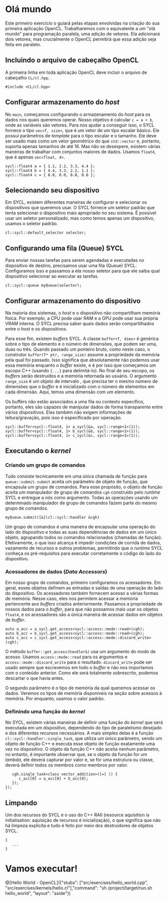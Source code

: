 # Olá mundo

Este primeiro exercício o guiará pelas etapas envolvidas na criação do sua primeira aplicação OpenCL. Trabalharemos com o equivalente a um "olá mundo" para programação paralela, uma adição de vetores. Ela adicionará dois vetores, mas crucialmente o OpenCL permitirá que essa adição seja feita em paralelo.

## Incluindo o arquivo de cabeçalho OpenCL

A primeira linha em toda aplicação OpenCL deve incluir o arquivo de cabeçalho `CL/cl.hpp`.

`#include <CL/cl.hpp>`

## Configurar armazenamento do _host_

No `main`, começamos configurando o armazenamento do _host_ para os dados nos quais queremos operar. Nosso objetivo é calcular `c = a + b`, onde as variáveis são vetores. Para nos ajudar a conseguir isso, o SYCL fornece o tipo `vec<T, size>`, que é um vetor de um tipo escalar básico. Ele possui parâmetros de _template_ para o tipo escalar e o tamanho. Ele deve ser usado mais como um vetor geométrico do que `std::vector` e, portanto, suporta apenas tamanhos de até 16. Mas não se desespere, existem várias maneiras de trabalhar com conjuntos maiores de dados. Usamos `float4`, que é apenas `vec<float, 4>`.

```
sycl::float4 a = { 1.1, 2.2, 3.3, 4.4 };
sycl::float4 b = { 4.4, 3.3, 2.2, 1.1 };
sycl::float4 c = { 0.0, 0.0, 0.0, 0.0 };
```

## Selecionando seu dispositivo

Em SYCL, existem diferentes maneiras de configurar e selecionar os dispositivos que queremos usar. O SYCL fornece um seletor padrão que tenta selecionar o dispositivo mais apropriado no seu sistema. É possível usar um seletor personalizado, mas como temos apenas um dispositivo, usamos o seletor padrão.

`cl::sycl::default_selector selector;`

## Configurando uma fila (Queue) SYCL

Para enviar nossas tarefas para serem agendadas e executadas no dispositivo de destino, precisamos usar uma fila (Queue) SYCL. Configuramos isso e passamos a ela nosso seletor para que ele saiba qual dispositivo selecionar ao executar as tarefas.

`cl::sycl::queue myQueue(selector);`

## Configurar armazenamento do dispositivo

Na maioria dos sistemas, o _host_ e o dispositivo não compartilham memória física. Por exemplo, a CPU pode usar RAM e a GPU pode usar sua própria VRAM interna. O SYCL precisa saber quais dados serão compartilhados entre o _host_ e os dispositivos.

Para esse fim, existem _buffers_ SYCL. A classe `buffer<T, dims>` é genérica sobre o tipo de elemento e o número de dimensões, que podem ser uma, duas ou três. Quando passado um ponteiro bruto, como neste caso, o construtor `buffer(T* ptr, range_size)` assume a propriedade da memória pela qual foi passado. Isso significa que absolutamente não podemos usar essa memória enquanto o _buffer_ existe, e é por isso que começamos um escopo C++ (usando `{...}` para delimitá-lo). No final de seu escopo, os _buffers_ serão destruídos e a memória retornada ao usuário. O argumento `range_size` é um objeto de intervalo <dims>, que precisa ter o mesmo número de dimensões que o _buffer_ e é inicializado com o número de elementos em cada dimensão. Aqui, temos uma dimensão com um elemento.

Os buffers não estão associados a uma fila ou contexto específico, portanto, eles são capazes de manipular dados de forma transparente entre vários dispositivos. Eles também não exigem informações de leitura/gravação, pois isso é especificado por operação.

```
sycl::buffer<sycl::float4, 1> a_sycl(&a, sycl::range<1>(1));
sycl::buffer<sycl::float4, 1> b_sycl(&b, sycl::range<1>(1));
sycl::buffer<sycl::float4, 1> c_sycl(&c, sycl::range<1>(1));
```

## Executando o _kernel_

### Criando um grupo de comandos

Tudo consiste tecnicamente em uma única chamada de função para `queue::submit`. `submit` aceita um parâmetro de objeto de função, que encapsula um grupo de comandos. Para esse propósito, o objeto de função aceita um manipulador de grupo de comandos `cgh` construído pelo _runtime_ SYCL e entregue a nós como argumento. Todas as operações usando um determinado manipulador de grupo de comandos fazem parte do mesmo grupo de comandos.

`myQueue.submit([&](cl::sycl::handler &cgh)`

Um grupo de comandos é uma maneira de encapsular uma operação do lado do dispositivo e todas as suas dependências de dados em um único objeto, agrupando todos os comandos relacionados (chamadas de função). Efetivamente, o que isso alcança é impedir condições de corrida de dados, vazamento de recursos e outros problemas, permitindo que o _runtime_ SYCL conheça os pré-requisitos para executar corretamente o código do lado do dispositivo.

### Acessadores de dados (_Data Accessors_)

Em nosso grupo de comandos, primeiro configuramos os acessadores. Em geral, esses objetos definem as entradas e saídas de uma operação do lado do dispositivo. Os acessadores também fornecem acesso a várias formas de memória. Nesse caso, eles nos permitem acessar a memória pertencente aos _buffers_ criados anteriormente. Passamos a propriedade de nossos dados para o _buffer_, para que não possamos mais usar os objetos `float4`, e os acessadores são a única maneira de acessar dados em objetos de _buffer_.

```
auto a_acc = a_sycl.get_access<sycl::access::mode::read>(cgh);
auto b_acc = b_sycl.get_access<sycl::access::mode::read>(cgh);
auto c_acc = c_sycl.get_access<sycl::access::mode::discard_write>(cgh);
```

O método `buffer::get_access(handler&)` usa um argumento do modo de acesso. Usamos `access::mode::read` para os argumentos e `access::mode::discard_write` para o resultado. `discard_write` pode ser usado sempre que escrevemos em todo o _buffer_ e não nos importamos com o conteúdo anterior. Como ele será totalmente sobrescrito, podemos descartar o que havia antes.

O segundo parâmetro é o tipo de memória da qual queremos acessar os dados. Veremos os tipos de memória disponíveis na seção sobre acessos à memória. Por enquanto, usamos o valor padrão.

### Definindo uma função do _kernel_

No SYCL, existem várias maneiras de definir uma função do _kernel_ que será executada em um dispositivo, dependendo do tipo de paralelismo desejado e dos diferentes recursos necessários. A mais simples delas é a função `cl::sycl::handler::single_task`, que utiliza um único parâmetro, sendo um objeto de função C++ e executa esse objeto de função exatamente uma vez no dispositivo. O objeto da função C++ não aceita nenhum parâmetro, no entanto, é importante observar que, se o objeto da função for um _lambda_, ele deverá capturar por valor e, se for uma estrutura ou classe, deverá definir todos os membros como membros por valor.

```
   cgh.single_task<class vector_addition>([=] () {
      c_acc[0] = a_acc[0] + b_acc[0];
   });
});
```

## Limpando

Um dos recursos do SYCL é o uso do C++ RAII (resource aquisition is initialisation: aquisição de recursos é inicialização), o que significa que não há limpeza explícita e tudo é feito por meio dos destruidores de objetos SYCL.
```
{
   ...
}
```

# Vamos executar!

@[Hello World - OpenCL]({"stubs": ["src/exercises/hello_world.cpp", "src/exercises/kernels/hello.cl"],"command": "sh /project/target/run.sh hello_world", "layout": "aside"})
